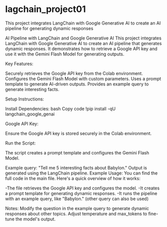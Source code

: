 # lagchain_project01
This project integrates LangChain with Google Generative AI to create an AI pipeline for generating dynamic responses

AI Pipeline with LangChain and Google Generative AI
This project integrates LangChain with Google Generative AI to create an AI pipeline that generates dynamic responses. It demonstrates how to retrieve a Google API key and use it with the Gemini Flash Model for generating outputs.

Key Features:

Securely retrieves the Google API key from the Colab environment.
Configures the Gemini Flash Model with custom parameters.
Uses a prompt template to generate AI-driven outputs.
Provides an example query to generate interesting facts.

Setup Instructions:

Install Dependencies:
bash
Copy code
!pip install -qU langchain_google_genai

Google API Key:

Ensure the Google API key is stored securely in the Colab environment.

Run the Script:

The script creates a prompt template and configures the Gemini Flash Model.

Example query: "Tell me 5 interesting facts about Babylon."
Output is generated using the LangChain pipeline.
Example Usage:
You can find the full code in the main file. Here's a quick overview of how it works:

-The file retrieves the Google API key and configures the model.
-It creates a prompt template for generating dynamic responses.
-It runs the pipeline with an example query, like "Babylon." (other query can also be used)

Notes:
Modify the question in the example query to generate dynamic responses about other topics.
Adjust temperature and max_tokens to fine-tune the model's output.
